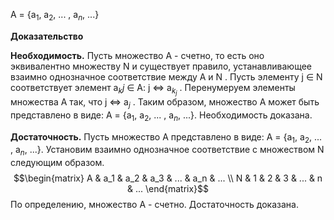 A = {a$_1$, a$_2$, ... , a$_n$, ...}

**Доказательство**

**Необходимость.** Пусть множество A - счетно, то есть оно эквивалентно множеству N и существует правило, устанавливающее взаимно однозначное соответствие между A и N . Пусть элементу j $\in$ N соответствует элемент a$_kj$ $\in$ A:  j $\iff$  a$_{k_{j}}$ . Перенумеруем элементы множества A так, что j $\iff$ a$_j$ . Таким образом, множество A может быть представлено в виде: A = {a$_1$, a$_2$, ... , a$_n$, ...}. Необходимость доказана.

**Достаточность.** Пусть множество A представлено в виде: A = {a$_1$, a$_2$, ... , a$_n$, ...}. Установим взаимно однозначное соответствие с множеством N следующим образом.
$$\begin{matrix}
A & a_1 & a_2 & a_3 & ... & a_n & ... \\
N & 1 & 2 & 3 & ... & n & ...
\end{matrix}$$
По определению, множество A - счетно. Достаточность доказана.